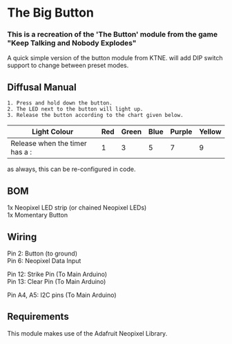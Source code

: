 # The Big Button
### This is a recreation of the 'The Button' module from the game "Keep Talking and Nobody Explodes"
A quick simple version of the button module from KTNE. will add DIP switch support to change between preset modes.

## Diffusal Manual
```
1. Press and hold down the button.
2. The LED next to the button will light up.
3. Release the button according to the chart given below.
```
|  Light Colour  | Red | Green | Blue | Purple | Yellow | 
| ------------- | ------------- | ------------- | ------------- | ------------- | ------------- |
| Release when the timer has a :  | 1 | 3 | 5 | 7 | 9 |

as always, this can be re-configured in code.
## BOM
1x Neopixel LED strip (or chained Neopixel LEDs) </br>
1x Momentary Button </br>

## Wiring
Pin 2: Button (to ground)</br>
Pin 6: Neopixel Data Input </br>

Pin 12: Strike Pin (To Main Arduino) </br>
Pin 13: Clear Pin (To Main Arduino) </br>

Pin A4, A5: I2C pins (To Main Arduino)

## Requirements
This module makes use of the Adafruit Neopixel Library.
